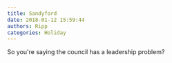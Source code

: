 ```yaml
---
title: Sandyford
date: 2018-01-12 15:59:44
authors: Ripp
categories: Holiday
---
```


 So you're saying the council has a leadership problem?